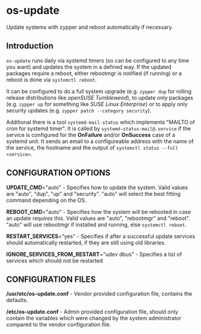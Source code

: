 # os-update
Update systems with zypper and reboot automatically if necessary.

## Introduction
`os-update` runs daily via systemd timers (so can be configured to any time
you want) and updates the system in a defined way. If the updated packages
require a reboot, either rebootmgr is notified (if running) or a reboot is
done via `systemctl reboot`.

It can be configured to do a full system upgrade (e.g. `zypper dup` for
rolling release distributions like *openSUSE Tumbleweed*),
to update only packages (e.g. `zypper up` for something like
*SUSE Linux Enterprise*) or to apply only security updates
(e.g. `zypper patch --category security`).

Additional there is a tool `systemd-mail-status` which implements "MAILTO of cron for systemd timer". It is called by `systemd-status-mail@.service` if the service is configured for the 
**OnFailure** and/or **OnSuccess** case of a systemd unit. It sends an email to a configureable address with the name of the service, the hostname and the output of `systemctl status --full <service>`.

## CONFIGURATION OPTIONS

**UPDATE_CMD**="auto" - Specifies how to update the system. Valid values are "auto", "dup", "up" and
"security". "auto" will select the best fitting command depending on the OS.

**REBOOT_CMD**="auto" - Specifies how the system will be rebooted in case an update requires this. Valid values are "auto", "rebootmgr" and "reboot". "auto" will use rebootmgr if installed and running, else `systemctl reboot`.

**RESTART_SERVICES**="yes" - Specifies if after a successful update services should automatically restarted, if they are still using old libraries.

**IGNORE_SERVICES_FROM_RESTART**="udev dbus" - Specifies a list of services which should not be restarted

## CONFIGURATION FILES
**/usr/etc/os-update.conf** - Vendor provided configuration file, contains the defaults.

**/etc/os-update.conf** - Admin provided configuration file, should only contain the variables which were changed by the system administrator compared to the vendor configuration file.

